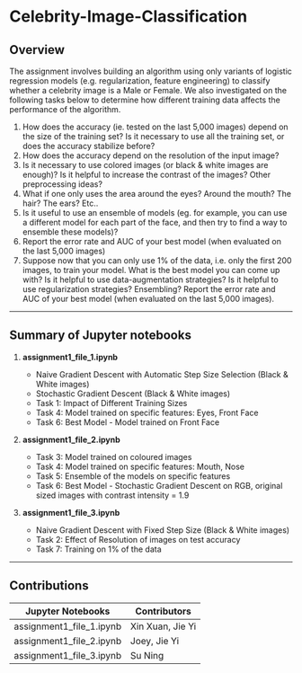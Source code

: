 # Celebrity-Image-Classification

## Overview
The assignment involves building an algorithm using only variants of logistic regression models (e.g. regularization, feature engineering) to classify whether a celebrity image is a Male or Female. We also investigated on the following tasks below to determine how different training data affects the performance of the algorithm.

1. How does the accuracy (ie. tested on the last 5,000 images) depend on the size of the training set? Is it necessary to use all the training set, or does the accuracy stabilize before?
2. How does the accuracy depend on the resolution of the input image?
3. Is it necessary to use colored images (or black & white images are enough)? Is it helpful to increase the contrast of the images? Other preprocessing ideas?
4. What if one only uses the area around the eyes? Around the mouth? The hair? The ears? Etc..
5. Is it useful to use an ensemble of models (eg. for example, you can use a different model for each part of the face, and then try to find a way to ensemble these models)?
6. Report the error rate and AUC of your best model (when evaluated on the last 5,000 images)
7. Suppose now that you can only use 1% of the data, i.e. only the first 200 images, to train your model. What is the best model you can come up with? Is it helpful to use data-augmentation strategies? Is it helpful to use regularization strategies? Ensembling? Report the error rate and AUC of your best model (when evaluated on the last 5,000 images).

<hr \>

## Summary of Jupyter notebooks
1. **assignment1_file_1.ipynb**
    * Naive Gradient Descent with Automatic Step Size Selection (Black & White images)
    * Stochastic Gradient Descent (Black & White images)
    * Task 1: Impact of Different Training Sizes
    * Task 4: Model trained on specific features: Eyes, Front Face
    * Task 6: Best Model - Model trained on Front Face


2. **assignment1_file_2.ipynb**
    * Task 3: Model trained on coloured images
    * Task 4: Model trained on specific features: Mouth, Nose
    * Task 5: Ensemble of the models on specific features
    * Task 6: Best Model - Stochastic Gradient Descent on RGB, original sized images with contrast intensity = 1.9


3. **assignment1_file_3.ipynb**
    * Naive Gradient Descent with Fixed Step Size (Black & White images)
    * Task 2: Effect of Resolution of images on test accuracy
    * Task 7: Training on 1% of the data

<hr \>

## Contributions
| Jupyter Notebooks | Contributors |
|-------------------|--------------|
|assignment1_file_1.ipynb|Xin Xuan, Jie Yi|
|assignment1_file_2.ipynb|Joey, Jie Yi|
|assignment1_file_3.ipynb|Su Ning|